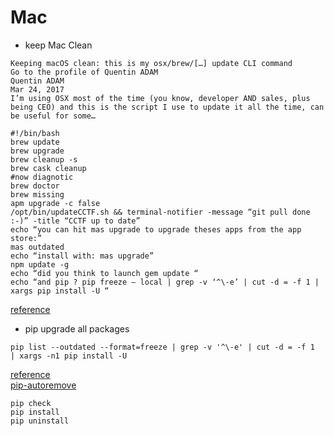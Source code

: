 # Mac  
- keep Mac Clean  
```
Keeping macOS clean: this is my osx/brew/[…] update CLI command
Go to the profile of Quentin ADAM
Quentin ADAM
Mar 24, 2017
I’m using OSX most of the time (you know, developer AND sales, plus being CEO) and this is the script I use to update it all the time, can be useful for some…

#!/bin/bash
brew update
brew upgrade
brew cleanup -s
brew cask cleanup
#now diagnotic
brew doctor
brew missing
apm upgrade -c false
/opt/bin/updateCCTF.sh && terminal-notifier -message “git pull done :-)” -title “CCTF up to date”
echo “you can hit mas upgrade to upgrade theses apps from the app store:”
mas outdated
echo “install with: mas upgrade”
npm update -g
echo “did you think to launch gem update “
echo “and pip ? pip freeze — local | grep -v ‘^\-e’ | cut -d = -f 1 | xargs pip install -U “
```

[reference](https://medium.com/@waxzce/keeping-macos-clean-this-is-my-osx-brew-update-cli-command-6c8f12dc1731)

- pip upgrade all packages
```
pip list --outdated --format=freeze | grep -v '^\-e' | cut -d = -f 1  | xargs -n1 pip install -U
```
[reference](https://stackoverflow.com/questions/2720014/upgrading-all-packages-with-pip)  
[pip-autoremove](https://pypi.org/project/pip-autoremove/)

```
pip check
pip install
pip uninstall
```